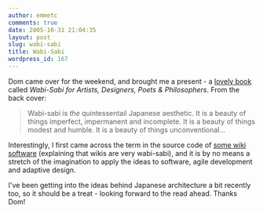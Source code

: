 ```yaml
---
author: emmetc
comments: true
date: 2005-10-31 21:04:35
layout: post
slug: wabi-sabi
title: Wabi-Sabi
wordpress_id: 167
---
```


Dom came over for the weekend, and brought me a present - a [lovely book](http://flickr.com/photos/thoughtwax/58156226/) called _Wabi-Sabi for Artists, Designers, Poets & Philosophers_. From the back cover:



> Wabi-sabi is _the_ quintessentail Japanese aesthetic. It is a beauty of things imperfect, impermanent and incomplete. It is a beauty of things modest and humble. It is a beauty of things unconventional...



Interestingly, I first came across the term in the source code of [some wiki software](http://phpwiki.sourceforge.net/phpwiki/WabiSabi) (explaining that wikis are very wabi-sabi), and it is by no means a stretch of the imagination to apply the ideas to software, agile development and adaptive design.

I've been getting into the ideas behind Japanese architecture a bit recently too, so it should be a treat - looking forward to the read ahead. Thanks Dom!
